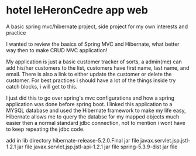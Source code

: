 # hotel leHeronCedre app web
A basic spring mvc/hibernate project, side project for my own interests and practice

I wanted to review the basics of Spring MVC and Hibernate, what better way then to make CRUD MVC application!

My application is just a basic customer tracker of sorts, a admin(me) can add his/her customers to the list, customers have first name, last name, and email. There is also a link to either update the customer or delete the customer. For best practices i should have a lot of the things inside try catch blocks, i will get to this.

I just did this to go over spring's mvc configurations and how a spring application was done before spring boot. I linked this application to a MYSQL database and used the Hibernate framework to make my life easy, Hibernate allows me to query the databse for my mapped objects much easier then a normal standard jdbc connection, not to mention i wont have to keep repeating the jdbc code.

add in lib directory 
hibernate-release-5.2.0.Final jar file
javax.servlet.jsp.jstl-1.2.1 jar file
javax.servlet.jsp.jstl-api-1.2.1 jar file
spring-5.3.9-dist jar file
